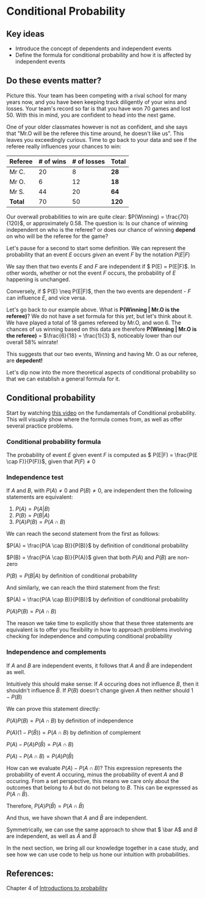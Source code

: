 # Conditional Probability

## Key ideas
- Introduce the concept of dependents and independent events
- Define the formula for conditional probability and how it is affected by independent events

## Do these events matter?
Picture this. Your team has been competing with a rival school for many years now, and you have been keeping track diligently of your wins and losses. Your team's record so far is that you have won 70 games and lost 50. With this in mind, you are confident to head into the next game.

One of your older classmates however is not as confident, and she says that "Mr.O will be the referee this time around, he doesn't like us". This leaves you exceedingly curious. Time to go back to your data and see if the referee really influences your chances to win:

|Referee|# of wins|# of losses| Total |
|-|-|-|-|
|Mr C.|20|8|**28**|
|Mr O.|6|12|**18**|
|Mr S.|44|20|**64**|
|**Total**|70|50| **120**|

Our overwall probabilities to win are quite clear: $P(Winning) = \frac{70}{120}$, or approximately 0.58.  The question is: Is our chance of winning independent on who is the referee? or does our chance of winning **depend** on who will be the referee for the game?

Let's pause for a second to start some definition. We can represent the probability that an event $E$ occurs *given* an event $F$ by the notation $P(E|F)$ 

We say then that two events $E$ and $F$ are independent if $ P(E) = P(E|F)$. In other words, whether or not the event $F$ occurs, the probability of $E$ happening is unchanged.

Conversely, if $ P(E) \neq P(E|F)$, then the two events are dependent - $F$ can influence $E$, and vice versa.

Let's go back to our example above. What is **P(Winning | Mr.O is the referee)**? We do not have a set formula for this *yet*, but let's think about it. We have played a total of 18 games refereed by Mr.O, and won 6. The chances of us winning based on this data are therefore **P(Winning | Mr.O is the referee)** = $\frac{6}{18} = \frac{1}{3} $, noticeably lower than our overall 58% winrate!

This suggests that our two events, Winning and having Mr. O as our referee, are **depedent!** 

Let's dip now into the more theoretical aspects of conditional probability so that we can establish a general formula for it.

## Conditional probability

Start by watching [this video](https://www.youtube.com/watch?v=bgCMjHzXTXs&ab_channel=jbstatistics) on the fundamentals of Conditional probability. This will visually show where the formula comes from, as well as offer several practice problems.

### Conditional probability formula
The probability of event $E$ given event $F$ is computed as $ P(E|F) = \frac{P(E \cap F)}{P(F)}$, given that $P(F) \neq 0$

### Independence test
If $A$ and $B$, with $P(A) \neq 0$ and $P(B) \neq 0$, are independent then the following statements are equivalent: 

1. $P(A) = P(A|B)$
2. $P(B) = P(B|A)$
3. $P(A)P(B) = P(A \cap B)$

We can reach the second statement from the first as follows: 

$P(A) = \frac{P(A \cap B)}{P(B)}$ by definition of conditional probability

$P(B) = \frac{P(A \cap B)}{P(A)}$ given that both $P(A)$ and $P(B)$ are non-zero

$P(B) = P(B|A)$ by definition of conditional probability

And similarly, we can reach the third statement from the first: 

$P(A) = \frac{P(A \cap B)}{P(B)}$ by definition of conditional probability

$P(A)P(B) = P(A \cap B)$

The reason we take time to explicitly show that these three statements are equivalent is to offer you flexibility in how to approach problems involving checking for independence and computing conditional probability

### Independence and complements

If $A$ and $B$ are independent events, it follows that $A$ and $\bar B$ are independent as well. 

Intuitively this should make sense: If $A$ occuring does not influence $B$, then it shouldn't influence $\bar B$. If $P(B)$ doesn't change given $A$ then neither should $1-P(B)$

We can prove this statement directly:

$P(A)P(B) = P(A \cap B)$ by definition of independence

$P(A)(1-P(\bar B)) = P(A \cap B)$ by definition of complement

$P(A) - P(A)P(\bar B) = P(A \cap B)$

$P(A) - P(A \cap B) = P(A)P(\bar B)$

How can we evaluate $P(A) - P(A \cap B)$? This expression represents the probability of event $A$ occuring, minus the probability of event $A$ and $B$ occuring. From a set perspective, this means we care only about the outcomes that belong to $A$ but do not belong to $B$. This can be expressed as $P(A \cap \bar B)$. 

Therefore, $P(A)P(\bar B) = P(A \cap \bar B)$

And thus, we have shown that $A$ and $\bar B$ are independent.

Symmetrically, we can use the same approach to show that $ \bar A$ and $B$ are independent, as well as $\bar A$ and $\bar B$ 

In the next section, we bring all our knowledge together in a case study, and see how we can use code to help us hone our intuition with probabilities.


## References:

Chapter 4 of [Introductions to probability](https://open.umn.edu/opentextbooks/textbooks/21)
